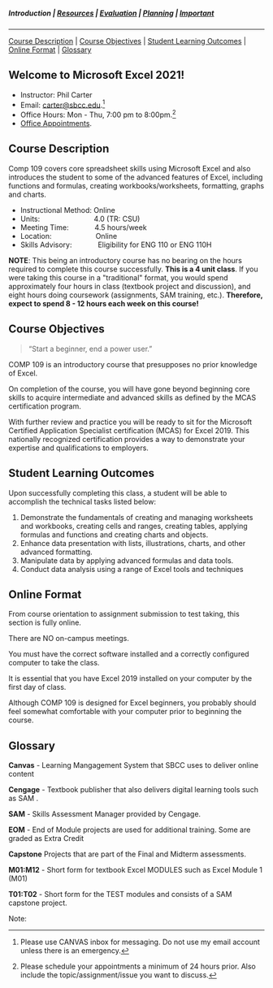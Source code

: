 ##### Introduction | [Resources](resources) | [Evaluation](evaluation) | [Planning](planning) | [Important](important)
***
[Course Description](#course-description) | [Course Objectives](#course-objectives) | [Student Learning Outcomes](#student-learning-outcomes) | [Online Format](#online-format) | [Glossary](#glossary)

## Welcome to Microsoft Excel 2021!
* Instructor: Phil Carter
* Email: [carter@sbcc.edu](mailto:carter@sbcc.edu).[^1]
* Office Hours: Mon - Thu, 7:00 pm to 8:00pm.[^2]
* [Office Appointments](https://calendar.google.com/calendar/appointments/schedules/AcZssZ0ILlxurEFafboTvSeXG41QIgNfZVtB9ysV5Po7kAdGP9qGnEddBtQJzMtFIej51fWR474z5UsG?gv=true).
  
[^1]: Please use CANVAS inbox for messaging. Do not use my email account unless there is an emergency.
[^2]: Please schedule your appointments a minimum of 24 hours prior. Also include the topic/assignment/issue you want to discuss.  

## Course Description
Comp 109 covers core spreadsheet skills using Microsoft Excel and also introduces the student to some of the advanced features of Excel, including functions and formulas, creating workbooks/worksheets, formatting, graphs and charts.

*   Instructional Method: Online
*   Units:                           4.0 (TR: CSU)
*   Meeting Time:             4.5 hours/week
*   Location:                      Online
*   Skills Advisory:             Eligibility for ENG 110 or ENG 110H

**NOTE**: This being an introductory course has no bearing on the hours required to complete this course successfully. **This is a 4 unit class**. If you were taking this course in a "traditional" format, you would spend approximately four hours in class (textbook project and discussion), and eight hours doing coursework (assignments, SAM training, etc.). **Therefore, expect to spend 8 - 12 hours each week on this course!**


## Course Objectives
> “Start a beginner, end a power user.”

COMP 109 is an introductory course that presupposes no prior knowledge of Excel.

On completion of the course, you will have gone beyond beginning core skills to acquire intermediate and advanced skills as defined by the MCAS certification program.

With further review and practice you will be ready to sit for the Microsoft Certified Application Specialist certification (MCAS) for Excel 2019. This nationally recognized certification provides a way to demonstrate your expertise and qualifications to employers.

## Student Learning Outcomes
Upon successfully completing this class, a student will be able to accomplish the technical tasks listed below:

1.  Demonstrate the fundamentals of creating and managing worksheets and workbooks, creating cells and ranges, creating tables, applying formulas and functions and creating charts and objects.
2.  Enhance data presentation with lists, illustrations, charts, and other advanced formatting.
3.  Manipulate data by applying advanced formulas and data tools.
4.  Conduct data analysis using a range of Excel tools and techniques

## Online Format
From course orientation to assignment submission to test taking, this section is fully online.

There are NO on-campus meetings.

You must have the correct software installed and a correctly configured computer to take the class.

It is essential that you have Excel 2019 installed on your computer by the first day of class.

Although COMP 109 is designed for Excel beginners, you probably should feel somewhat comfortable with your computer prior to beginning the course.

## Glossary
**Canvas** - Learning Mangagement System that SBCC uses to deliver online content

**Cengage** - Textbook publisher that also delivers digital learning tools such as SAM .

**SAM** - Skills Assessment Manager provided by Cengage.

**EOM** - End of Module projects are used for additional training. Some are graded as Extra Credit

**Capstone** Projects that are part of the Final and Midterm assessments.

**M01:M12** - Short form for textbook Excel MODULES such as Excel Module 1 (M01)

**T01:T02** - Short form for the TEST modules and consists of a SAM capstone project.

Note:
